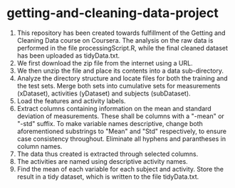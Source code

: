 # getting-and-cleaning-data-project

1. This repository has been created towards fulfillment of the Getting and Cleaning Data course on Coursera. The analysis on the raw data is performed in the file processingScript.R, while the final cleaned dataset has been uploaded as tidyData.txt.
2. We first download the zip file from the internet using a URL.
3. We then unzip the file and place its contents into a data sub-directory.
4. Analyze the directory structure and locate files for both the training and the test sets. Merge both sets into cumulative sets for measurements (xDataset), activities (yDataset) and subjects (subDataset).
5. Load the features and activity labels.
6. Extract columns containing information on the mean and standard deviation of measurements. These shall be columns with a "-mean" or "-std" suffix. To make variable names descriptive, change both aforementioned substrings to "Mean" and "Std" respectively, to ensure case consistency throughout. Eliminate all hyphens and parantheses in column names.
7. The data thus created is extracted through selected columns.
8. The activities are named using descriptive activity names.
9. Find the mean of each variable for each subject and activity. Store the result in a tidy dataset, which is written to the file tidyData.txt.
